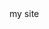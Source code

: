 <!DOCTYPE html>
<head>
<title> Pankaj </title>
</head>

<body>

<div>my site</div>

</body>
</html>
